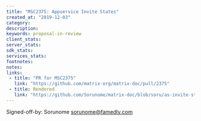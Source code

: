 ```yaml
---
title: "MSC2375: Appservice Invite States"
created_at: "2019-12-03"
category:
description:
keywords: proposal-in-review
client_stats:
server_stats:
sdk_stats:
services_stats:
footnotes:
notes:
links:
 - title: "PR for MSC2375"
   link: "https://github.com/matrix-org/matrix-doc/pull/2375"
 - title: Rendered
   link: "https://github.com/Sorunome/matrix-doc/blob/soru/as-invite-states/proposals/2375-appservices-invite-states.md"
---
```


Signed-off-by: Sorunome <sorunome@famedly.com>
